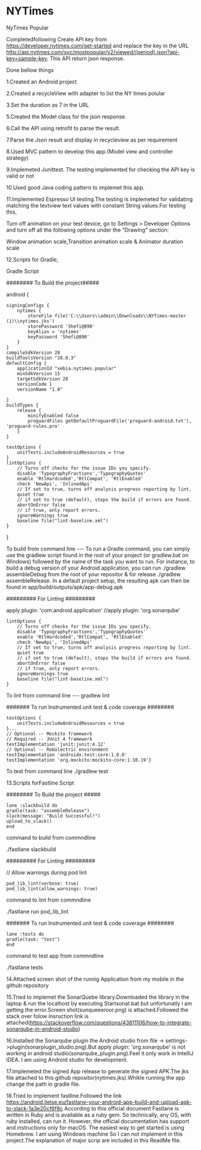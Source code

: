 # NYTimes
NyTimes Popular

Completedfollowing 
Create API key from https://developer.nytimes.com/get-started 
and replace the key in the URL http://api.nytimes.com/svc/mostpopular/v2/viewed/{period}.json?api-key=sample-key.
This API return json response.

Done bellow things

1.Created an Android project

2.Created a recycleView with adapter to list the NY times polular

3.Set the duration as 7 in the URL

5.Created the Model class for the json response.

6.Call the API using retrofit to parse the result. 

7.Parse the Json result and display in recycleview as per requirement

8.Used MVC pattern to develop this app.(Model view and controller strategy)

9.Implemeted Junittest. The testing implemented for checking the API key is valid or not

10.Used good Java coding pattern to implemet this app.

11.Implemented Espresso UI testing.The testing is implemeted  for validating matching the textview text values with constant String values.For testing this, 

Turn off animation on your test device, go to Settings > Developer Options and turn off all the following options under the "Drawing" section: 

Window animation scale,Transition animation scale & Animator duration scale


12.Scripts for Gradle,

Gradle Script 

######## To Build the project#####

android {

    signingConfigs {
        nytimes {
            storeFile file('C:\\Users\\admin\\Downloads\\NYTimes-master (1)\\nytimes.jks')
            storePassword 'Shefi@890'
            keyAlias = 'nytimes'
            keyPassword 'Shefi@890'
        }
    }
    compileSdkVersion 28
    buildToolsVersion "28.0.3"
    defaultConfig {
        applicationId "xebia.nytimes.popular"
        minSdkVersion 15
        targetSdkVersion 28
        versionCode 1
        versionName "1.0"

    }
    buildTypes {
        release {
            minifyEnabled false
            proguardFiles getDefaultProguardFile('proguard-android.txt'), 'proguard-rules.pro'
        }
    }

    testOptions {
        unitTests.includeAndroidResources = true
    }
    lintOptions {
        // Turns off checks for the issue IDs you specify.
        disable 'TypographyFractions','TypographyQuotes'
        enable 'RtlHardcoded','RtlCompat', 'RtlEnabled'
        check 'NewApi', 'InlinedApi'
        // If set to true, turns off analysis progress reporting by lint.
        quiet true
        // if set to true (default), stops the build if errors are found.
        abortOnError false
        // if true, only report errors.
        ignoreWarnings true
        baseline file("lint-baseline.xml")
    }
}

 To build from command line --- To run a Gradle command, you can simply use the gradlew script found in the root of your project (or gradlew.bat on Windows) followed by the name of the task you want to run. For instance, to build a debug version of your Android application, you can run ./gradlew assembleDebug from the root of your repositor & for release ./gradlew assembleRelease. In a default project setup, the resulting apk can then be found in app/build/outputs/apk/app-debug.apk

######### For Linting #########

 apply plugin: 'com.android.application'
//apply plugin: 'org.sonarqube'

   
    lintOptions {
        // Turns off checks for the issue IDs you specify.
        disable 'TypographyFractions','TypographyQuotes'
        enable 'RtlHardcoded','RtlCompat', 'RtlEnabled'
        check 'NewApi', 'InlinedApi'
        // If set to true, turns off analysis progress reporting by lint.
        quiet true
        // if set to true (default), stops the build if errors are found.
        abortOnError false
        // if true, only report errors.
        ignoreWarnings true
        baseline file("lint-baseline.xml")
    }


    
To lint from command line --- gradlew lint

####### To run Instrumented unit test & code coverage ########
    
    testOptions {
        unitTests.includeAndroidResources = true
    }...
    // Optional -- Mockito framework
    // Required -- JUnit 4 framework
    testImplementation 'junit:junit:4.12'
    // Optional -- Robolectric environment
    testImplementation 'androidx.test:core:1.0.0'
    testImplementation 'org.mockito:mockito-core:1.10.19'}
   
To test from command line 
./gradlew test

13.Scripts forFastline Script 

######## To Build the project #####

    lane :slackbuild do
    gradle(task: "assembleRelease")
    slack(message: "Build Successful!")
    upload_to_slack()
    end

command to build from commndline 

./fastlane slackbuild


######### For Linting #########

// Allow warnings during pod lint

    pod_lib_lint(verbose: true)
    pod_lib_lint(allow_warnings: true)
   

command to lint from commndline  

./fastlane run pod_lib_lint

####### To run Instrumented unit test & code coverage ########

    lane :tests do
    gradle(task: "test")
    end

command to test app from commndline  

./fastlane tests 

14.Attached screen shot of the runnig  Application from my mobile in the github repository

15.Tried to implemet the SonarQuebe library.Downloaded the library in the laptop & run the localhost by executing Startsonat.bat but unfortunatly i am getting the error.Screen shot(sunqueeeroor.png) is attached.Followed the stack over folow insruction link is attached(https://stackoverflow.com/questions/43811106/how-to-integrate-sonarqube-in-android-studio)

16.Installed the Sonarqube plugin the Android studio from file -> settings->plugin(sonarplugin_studio.png).But apply plugin: 'org.sonarqube' is not working in android studio(sonarqube_plugin.png).Feel it only work in IntelliJ IDEA. I am using Android studio for development. 

17.Implemeted the signed App release to generate the signed APK.The jks file attached to this github repositor(nytimes.jks).Whikle running the app change the path in gradle  file.

18.Tried to implement fastline.Followed the link https://android.jlelse.eu/fastlane-your-android-app-build-and-upload-apk-to-slack-1a3e20cf6f8c According to this official document Fastlane is written in Ruby and is available as a ruby gem. So technically, any OS, with ruby installed, can run it. However, the official documentation has support and instructions only for macOS. The easiest way to get started is using Homebrew. I am using Windows machine So I can not implement in this project.The explanation of major scrip are included in this ReadMe file. 
